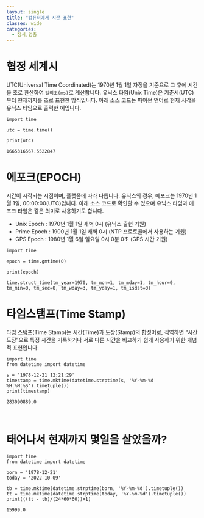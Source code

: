 ```yaml
---
layout: single
title: "컴퓨터에서 시간 표현"
classes: wide
categories:
  - 잠시,멈춤
---
```


# 협정 세계시
UTC(Universal Time Coordinated)는 1970년 1월 1일 자정을 기준으로 그 후에 시간을 초로 환산하여 `밀리초(ms)`로 계산합니다. 유닉스 타임(Unix Time)은 기준시(UTC)부터 현재까지를 초로 표현한 방식입니다. 아래 소스 코드는 파이썬 언어로 현재 시각을 유닉스 타임으로 출력한 예입니다.  

```
import time

utc = time.time()

print(utc)
```

```
1665316567.5522847
```   

# 에포크(EPOCH)  
시간이 시작되는 시점이며, 플랫폼에 따라 다릅니다. 유닉스의 경우, 에포크는 1970년 1월 1일, 00:00:00(UTC)입니다. 아래 소스 코드로 확인할 수 있으며 유닉스 타임과 에포크 타임은 같은 의미로 사용하기도 합니다.  
  
+ Unix Epoch  : 1970년 1월 1일 새벽 0시 (유닉스 출현 기원)
+ Prime Epoch : 1900년 1월 1일 새벽 0시 (NTP 프로토콜에서 사용하는 기원)
+ GPS Epoch   : 1980년 1월 6일 일요일 0시 0분 0초 (GPS 시간 기원)
  
```
import time

epoch = time.gmtime(0)

print(epoch)
```

```
time.struct_time(tm_year=1970, tm_mon=1, tm_mday=1, tm_hour=0, tm_min=0, tm_sec=0, tm_wday=3, tm_yday=1, tm_isdst=0)
```  

# 타임스탬프(Time Stamp)  
타임 스탬프(Time Stamp)는 시간(Time)과 도장(Stamp)의 합성어로, 직역하면 “시간 도장”으로 특정 시간을 기록하거나 서로 다른 시간을 비교하기 쉽게 사용하기 위한 개념적 표현입니다.

```
import time
from datetime import datetime

s = '1978-12-21 12:21:29'
timestamp = time.mktime(datetime.strptime(s, '%Y-%m-%d %H:%M:%S').timetuple())
print(timestamp)
```

```
283090889.0
```  
<br>  

# 태어나서 현재까지 몇일을 살았을까?
  
```
import time
from datetime import datetime

born = '1978-12-21'
today = '2022-10-09'

tb = time.mktime(datetime.strptime(born, '%Y-%m-%d').timetuple())
tt = time.mktime(datetime.strptime(today, '%Y-%m-%d').timetuple())
print(((tt - tb)/(24*60*60))+1)

```

```
15999.0
```
